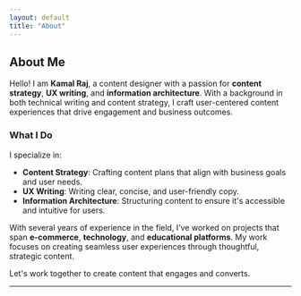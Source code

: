 ```yaml
---
layout: default
title: "About"
---
```


## About Me

Hello! I am **Kamal Raj**, a content designer with a passion for **content strategy**, **UX writing**, and **information architecture**. With a background in both technical writing and content strategy, I craft user-centered content experiences that drive engagement and business outcomes.

### What I Do
I specialize in:
- **Content Strategy**: Crafting content plans that align with business goals and user needs.
- **UX Writing**: Writing clear, concise, and user-friendly copy.
- **Information Architecture**: Structuring content to ensure it's accessible and intuitive for users.

With several years of experience in the field, I’ve worked on projects that span **e-commerce**, **technology**, and **educational platforms**. My work focuses on creating seamless user experiences through thoughtful, strategic content.

Let's work together to create content that engages and converts.

---


